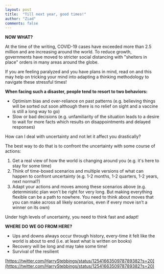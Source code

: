 ```yaml
---
layout: post
title:  "Till next year, good times!"
author: "Ziad"
comments: false
---
```


**NOW WHAT?**

At the time of the writing, COVID-19 cases have exceeded more than 2.5 million and are increasing around the world. To reduce growth, governments have moved to stricter social distancing with "shelters in place" orders in many areas around the globe.

If you are feeling paralyzed and you have plans in mind, read on and this may help on tricking your mind into adapting a thinking methodology to navigate these stressful times!

**When facing such a disaster, people tend to resort to two behaviors:**

- Optimism bias and over-reliance on past patterns (e.g. believing things will be sorted out soon although there is no relief on sight and a vaccine is still a long way to go)
- Slow or bad decisions (e.g. unfamiliarity of the situation leads to a desire to wait for more facts which results on disappointments and delayed responses)

How can I deal with uncertainty and not let it affect you drastically?

The best way to do that is to confront the uncertainty with some course of actions:

1. Get a real view of how the world is changing around you (e.g. it's here to stay for some time)
2. Think of time-boxed scenarios and multiple versions of what can happen to confront uncertainty (e.g.  1-2 months, 1-2 quarters, 1-2 years, next normal?)
3. Adapt your actions and moves among these scenarios above (e.g. deterministic plan won’t be right for very long. But making everything flexible can be a path to nowhere. You need to think about moves that you can make across all likely scenarios, even if every move isn’t a winner on its own)

Under high levels of uncertainty, you need to think fast and adapt!

**WHERE DO WE GO FROM HERE?**

- Ups and downs always occur through history, every-time it felt like the world is about to end (i.e. at least what is written on books)
- Recovery will be long and may take some time!
- Survival of the resilient

[https://twitter.com/HarryStebbings/status/1254166350978789382?s=20](https://twitter.com/HarryStebbings/status/1254166350978789382?s=20)
